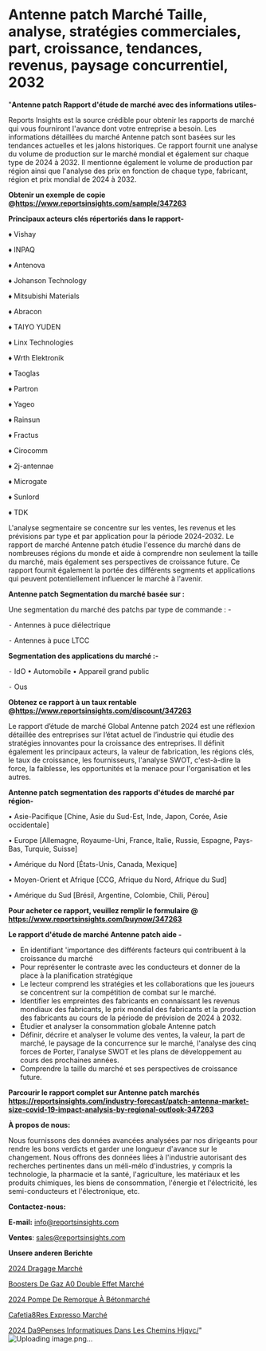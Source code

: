 # Antenne patch Marché Taille, analyse, stratégies commerciales, part, croissance, tendances, revenus, paysage concurrentiel, 2032

"<strong>Antenne patch Rapport d'étude de marché avec des informations utiles-</strong>

Reports Insights est la source crédible pour obtenir les rapports de marché qui vous fourniront l'avance dont votre entreprise a besoin. Les informations détaillées du marché Antenne patch sont basées sur les tendances actuelles et les jalons historiques. Ce rapport fournit une analyse du volume de production sur le marché mondial et également sur chaque type de 2024 à 2032. Il mentionne également le volume de production par région ainsi que l'analyse des prix en fonction de chaque type, fabricant, région et prix mondial de 2024 à 2032.

<strong><b>Obtenir un exemple de copie @</b></strong><a href=https://www.reportsinsights.com/sample/347263><strong><b>https://www.reportsinsights.com/sample/347263</b></strong></a>

<b>Principaux acteurs clés répertoriés dans le rapport-</b>

<b> </b>♦ Vishay

♦ INPAQ

♦ Antenova

♦ Johanson Technology

♦ Mitsubishi Materials

♦ Abracon

♦ TAIYO YUDEN

♦ Linx Technologies

♦ Wrth Elektronik

♦ Taoglas

♦ Partron

♦ Yageo

♦ Rainsun

♦ Fractus

♦ Cirocomm

♦ 2j-antennae

♦ Microgate

♦ Sunlord

♦ TDK

L'analyse segmentaire se concentre sur les ventes, les revenus et les prévisions par type et par application pour la période 2024-2032. Le rapport de marché Antenne patch étudie l'essence du marché dans de nombreuses régions du monde et aide à comprendre non seulement la taille du marché, mais également ses perspectives de croissance future. Ce rapport fournit également la portée des différents segments et applications qui peuvent potentiellement influencer le marché à l'avenir.

<strong>Antenne patch Segmentation du marché basée sur :</strong>

Une segmentation du marché des patchs par type de commande : -</strong>

⁃ Antennes à puce diélectrique

⁃ Antennes à puce LTCC

<strong>Segmentation des applications du marché :-</strong>

⁃ IdO
• Automobile
• Appareil grand public

⁃ Ous

<strong><b>Obtenez ce rapport à un taux rentable @</b></strong><a href=https://www.reportsinsights.com/discount/347263><strong><b>https://www.reportsinsights.com/discount/347263</b></strong></a>

Le rapport d’étude de marché Global Antenne patch 2024 est une réflexion détaillée des entreprises sur l’état actuel de l’industrie qui étudie des stratégies innovantes pour la croissance des entreprises. Il définit également les principaux acteurs, la valeur de fabrication, les régions clés, le taux de croissance, les fournisseurs, l'analyse SWOT, c'est-à-dire la force, la faiblesse, les opportunités et la menace pour l'organisation et les autres.

<strong>Antenne patch segmentation des rapports d'études de marché par région-</strong>

• Asie-Pacifique [Chine, Asie du Sud-Est, Inde, Japon, Corée, Asie occidentale]

• Europe [Allemagne, Royaume-Uni, France, Italie, Russie, Espagne, Pays-Bas, Turquie, Suisse]

• Amérique du Nord [États-Unis, Canada, Mexique]

• Moyen-Orient et Afrique [CCG, Afrique du Nord, Afrique du Sud]

• Amérique du Sud [Brésil, Argentine, Colombie, Chili, Pérou]

<strong>Pour acheter ce rapport, veuillez remplir le formulaire @   <a href=https://www.reportsinsights.com/buynow/347263>https://www.reportsinsights.com/buynow/347263</a></strong>

<strong>Le rapport d'étude de marché Antenne patch aide -</strong>
<ul>
  <li>En identifiant 'importance des différents facteurs qui contribuent à la croissance du marché</li>
  <li>Pour représenter le contraste avec les conducteurs et donner de la place à la planification stratégique</li>
  <li>Le lecteur comprend les stratégies et les collaborations que les joueurs se concentrent sur la compétition de combat sur le marché.</li>
  <li>Identifier les empreintes des fabricants en connaissant les revenus mondiaux des fabricants, le prix mondial des fabricants et la production des fabricants au cours de la période de prévision de 2024 à 2032.</li>
  <li>Étudier et analyser la consommation globale Antenne patch</li>
  <li>Définir, décrire et analyser le volume des ventes, la valeur, la part de marché, le paysage de la concurrence sur le marché, l'analyse des cinq forces de Porter, l'analyse SWOT et les plans de développement au cours des prochaines années.</li>
  <li>Comprendre la taille du marché et ses perspectives de croissance future.</li>
</ul>

<strong>Parcourir le rapport complet sur Antenne patch marchés <a href=https://reportsinsights.com/industry-forecast/patch-antenna-market-size-covid-19-impact-analysis-by-regional-outlook-347263>https://reportsinsights.com/industry-forecast/patch-antenna-market-size-covid-19-impact-analysis-by-regional-outlook-347263</a></strong>

<strong>À propos de nous:</strong>

Nous fournissons des données avancées analysées par nos dirigeants pour rendre les bons verdicts et garder une longueur d'avance sur le changement. Nous offrons des données liées à l'industrie autorisant des recherches pertinentes dans un méli-mélo d'industries, y compris la technologie, la pharmacie et la santé, l'agriculture, les matériaux et les produits chimiques, les biens de consommation, l'énergie et l'électricité, les semi-conducteurs et l'électronique, etc.

<strong>Contactez-nous:</strong>

<strong>E-mail:</strong> <a href=mailto:info@reportsinsights.com>info@reportsinsights.com</a>

<strong>Ventes</strong>: <a href=mailto:sales@reportsinsights.com>sales@reportsinsights.com</a>

<strong>Unsere anderen Berichte</strong>

<a href=https://www.linkedin.com/pulse/2024-dragage-march%C3%A9-de-rapport-analyse-professionnelle-h0lqc/>2024 Dragage Marché</a>

<a href=https://www.linkedin.com/pulse/boosters-de-gaz-%C3%A0-double-effet-march%C3%A9-la-taille-i2ntc/>Boosters De Gaz A0 Double Effet Marché</a>

<a href=https://www.linkedin.com/pulse/2024-pompe-de-remorque-à-bétonmarché-basé-sur-pdxec/>2024 Pompe De Remorque À Bétonmarché</a>

<a href=https://www.linkedin.com/pulse/cafeti%C3%A8res-expresso-march%C3%A9-tendance-et-pr%C3%A9visions-owfbf/>Cafetia8Res Expresso Marché</a>

<a href=https://www.linkedin.com/pulse/2024-d%C3%A9penses-informatiques-dans-les-chemins-hjqvc/>2024 Da9Penses Informatiques Dans Les Chemins Hjqvc/</a>"
![Uploading image.png…]()
